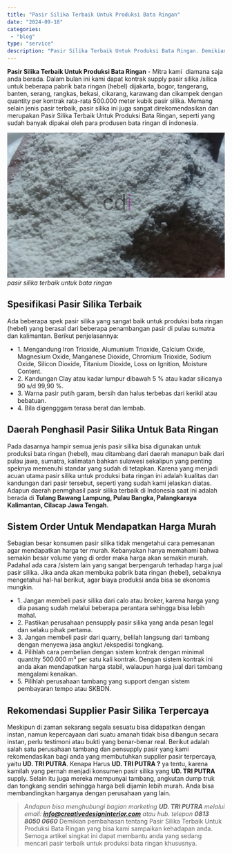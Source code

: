 ```yaml
---
title: "Pasir Silika Terbaik Untuk Produksi Bata Ringan"
date: "2024-09-18"
categories:
 - "blog"
type: "service"
description: "Pasir Silika Terbaik Untuk Produksi Bata Ringan. Demikian pembahasan tentang Pasir Silika Terbaik Untuk Produksi Bata Ringan yang bisa kami sampaikan kehadap..."
---
```


**Pasir Silika Terbaik Untuk Produksi Bata Ringan** - Mitra kami  diamana saja anda berada. Dalam bulan ini kami dapat kontrak supply pasir silika /silica untuk beberapa pabrik bata ringan (hebel) dijakarta, bogor, tangerang, banten, serang, rangkas, bekasi, cikarang, karawang dan cikampek dengan quantity per kontrak rata-rata 500.000 meter kubik pasir silika. Memang selain jenis pasir terbaik, pasir silika ini juga sangat direkomendasikan dan merupakan Pasir Silika Terbaik Untuk Produksi Bata Ringan, seperti yang sudah banyak dipakai oleh para produsen bata ringan di indonesia.

![pasir silika terbaik untuk bata ringan](/images/blog/silika-bangka-putih-2.jpg)
*pasir silika terbaik untuk bata ringan*

 ## Spesifikasi Pasir Silika Terbaik

Ada beberapa spek pasir silika yang sangat baik untuk produksi bata ringan (hebel) yang berasal dari beberapa penambangan pasir di pulau sumatra dan kalimantan. Berikut penjelasannya:

- 1\. Mengandung Iron Trioxide, Alumunium Trioxide, Calcium Oxide, Magnesium Oxide, Manganese Dioxide, Chromium Trioxide, Sodium Oxide, Silicon Dioxide, Titanium Dioxide, Loss on Ignition, Moisture Content.
- 2\. Kandungan Clay atau kadar lumpur dibawah 5 % atau kadar silicanya 90 s/d 99,90 %.
- 3\. Warna pasir putih garam, bersih dan halus terbebas dari kerikil atau bebatuan.
- 4\. Bila digengggam terasa berat dan lembab.

 ## Daerah Penghasil Pasir Silika Untuk Bata Ringan

Pada dasarnya hampir semua jenis pasir silika bisa digunakan untuk produksi bata ringan (hebel), mau ditambang dari daerah manapun baik dari pulau jawa, sumatra, kalimatan bahkan sulawesi sekalipun yang penting speknya memenuhi standar yang sudah di tetapkan. Karena yang menjadi acuan utama pasir silika untuk produksi bata ringan ini adalah kualitas dan kandungan dari pasir tersebut, seperti yang sudah kami jelaskan diatas. Adapun daerah penmghasil pasir silika terbaik di Indonesia saat ini adalah berada di **Tulang Bawang Lampung, Pulau Bangka, Palangkaraya Kalimantan, Cilacap Jawa Tengah**.

 ## Sistem Order Untuk Mendapatkan Harga Murah

Sebagian besar konsumen pasir silika tidak mengetahui cara pemesanan agar mendapatkan harga ter murah. Kebanyakan hanya memahami bahwa semakin besar volume yang di order maka harga akan semakin murah. Padahal ada cara /sistem lain yang sangat berpengaruh terhadap harga jual pasir silika. Jika anda akan membuka pabrik bata ringan (hebel), sebaiknya mengetahui hal-hal berikut, agar biaya produksi anda bisa se ekonomis mungkin.
- 1\. Jangan membeli pasir silika dari calo atau broker, karena harga yang dia pasang sudah melalui beberapa perantara sehingga bisa lebih mahal.
- 2\. Pastikan perusahaan pensupply pasir silika yang anda pesan legal dan selaku pihak pertama.
- 3\. Jangan membeli pasir dari quarry, belilah langsung dari tambang dengan menyewa jasa angkut /ekspedisi tongkang.
- 4\. Pilihlah cara pembelian dengan sistem kontrak dengan minimal quantity 500.000 m³ per satu kali kontrak. Dengan sistem kontrak ini anda akan mendapatkan harga stabil, walaupun harga jual dari tambang mengalami kenaikan.
- 5\. Pilihlah perusahaan tambang yang support dengan sistem pembayaran tempo atau SKBDN.

 ## Rekomendasi Supplier Pasir Silika Terpercaya

Meskipun di zaman sekarang segala sesuatu bisa didapatkan dengan instan, namun kepercayaan dari suatu amanah tidak bisa dibangun secara instan, perlu testimoni atau bukti yang benar-benar real. Berikut adalah salah satu perusahaan tambang dan pensupply pasir yang kami rekomendasikan bagi anda yang membutuhkan supplier pasir terpercaya, yaitu **UD. TRI PUTRA**. Kenapa Harus **UD. TRI PUTRA ?** ya tentu, karena kamilah yang pernah menjadi konsumen pasir silika yang **UD. TRI PUTRA** supply. Selain itu juga mereka mempunyai tambang, angkutan dump truk dan tongkang sendiri sehingga harga beli dijamin lebih murah. Anda bisa membandingkan harganya dengan perusahaan yang lain.

> _Andapun bisa menghubungi bagian marketing **UD. TRI PUTRA** melalui email: **info@creativedesigninterior.com** atau hub. telepon **0813 8050 0660**_
Demikian pembahasan tentang Pasir Silika Terbaik Untuk Produksi Bata Ringan yang bisa kami sampaikan kehadapan anda. Semoga artikel singkat ini dapat membantu anda yang sedang mencari pasir terbaik untuk produksi bata ringan khususnya.

